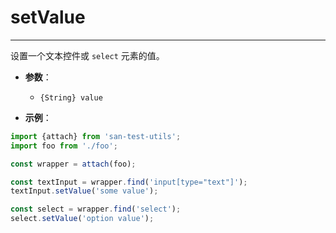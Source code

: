# setValue
---

设置一个文本控件或 `select` 元素的值。

* **参数**：

    - `{String} value`

* **示例**：

```js
import {attach} from 'san-test-utils';
import foo from './foo';

const wrapper = attach(foo);

const textInput = wrapper.find('input[type="text"]');
textInput.setValue('some value');

const select = wrapper.find('select');
select.setValue('option value');
```
